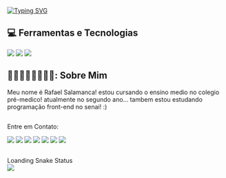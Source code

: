[![Typing SVG](https://readme-typing-svg.herokuapp.com?font=Fira+Code&pause=1000&color=FF0000&background=144DFF00&random=false&width=435&lines=ea%C3%AD+blz%3F+sou+o+rafael+salamanca+%3A0)](https://git.io/typing-svg)

## 💻 Ferramentas e Tecnologias
<div> <img src="https://img.shields.io/badge/Github-1a1e21?style=for-the-badge&logo=github&logoColor=white" target="_blank"></a>
 <img src="https://img.shields.io/badge/Photoshop-35b4e8?style=for-the-badge&logo=adobephotoshop&logoColor=white" target="_blank"></a>
 <img src="https://img.shields.io/badge/Canva-5cceff?style=for-the-badge&logo=canva&logoColor=black" target="_blank"></a>

 ## 
## 🐱‍👤🐱‍💻🐱‍🐉🐱‍🏍: Sobre Mim


<div>
  <p> Meu nome é Rafael Salamanca! estou cursando o ensino medio no colegio pré-medico! atualmente no segundo ano... tambem estou estudando programação front-end no senai! :)
  </p>
</div>

  ## 
  Entre em Contato:
<div>
  <a href="https://www.instagram.com/_rrrafael_/" target="_blank"><img src="https://img.shields.io/badge/-Instagram-%23E4405F?style=for-the-badge&logo=instagram&logoColor=white" target="_blank"></a>
 	<a href="https://www.facebook.com/rafael.salamanca" target="_blank"><img src="https://img.shields.io/badge/-Facebook-3b5998?style=for-the-badge&logo=instagram&logoColor=white" target="_blank"></a>
 	<a href="#" target="_blank"><img src="https://img.shields.io/badge/YouTube-FF0000?style=for-the-badge&logo=youtube&logoColor=white" target="_blank"></a>
  <a href="#" target="_blank"><img src="https://img.shields.io/badge/Twitch-9146FF?style=for-the-badge&logo=twitch&logoColor=white" target="_blank"></a>
  <a href="#" target="_blank"><img src="https://img.shields.io/badge/Discord-7289DA?style=for-the-badge&logo=discord&logoColor=white" target="_blank"></a> 
  <a href="#"> <img src="https://img.shields.io/badge/-Gmail-00a368?style=for-the-badge&logo=gmail&logoColor=white" target="_blank"></a>
  <a href="#" target="_blank"><img src="https://img.shields.io/badge/-LinkedIn-%230077B5?style=for-the-badge&logo=linkedin&logoColor=white" target="_blank"></a> 
</div>

##
<div>
Loanding Snake Status
</div>
<div>
  <picture align="center"> 
    <img src="https://github.com/RRafaellsalamanca
/RRafaellsalamanca
/blob/main/snake-svg.svg">
  </picture>
</div>
